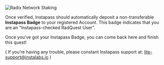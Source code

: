 ![Radix Network Staking](/quests-images/key/9-KeyImage_InstapassQuest)

Once verified, Instapass should automatically deposit a non-transferable **Instapass Badge** to your registered Account. This badge indicates that you are an “Instapass-checked RadQuest User”.

Once you’ve got your Instapass Badge, you can come back here and finish this quest!

( If you’re having any trouble, please constant Instapass support at: [lite-support@instalabs.io](mailto:lite-support@instalabs.io) )
